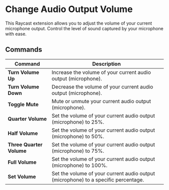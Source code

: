 # Change Audio Output Volume

This Raycast extension allows you to adjust the volume of your current microphone output. Control the level of sound captured by your microphone with ease.

## Commands

| Command                  | Description                                                                        |
| ------------------------ | ---------------------------------------------------------------------------------- |
| **Turn Volume Up**       | Increase the volume of your current audio output (microphone).                     |
| **Turn Volume Down**     | Decrease the volume of your current audio output (microphone).                     |
| **Toggle Mute**          | Mute or unmute your current audio output (microphone).                             |
| **Quarter Volume**       | Set the volume of your current audio output (microphone) to 25%.                   |
| **Half Volume**          | Set the volume of your current audio output (microphone) to 50%.                   |
| **Three Quarter Volume** | Set the volume of your current audio output (microphone) to 75%.                   |
| **Full Volume**          | Set the volume of your current audio output (microphone) to 100%.                  |
| **Set Volume**           | Set the volume of your current audio output (microphone) to a specific percentage. |
